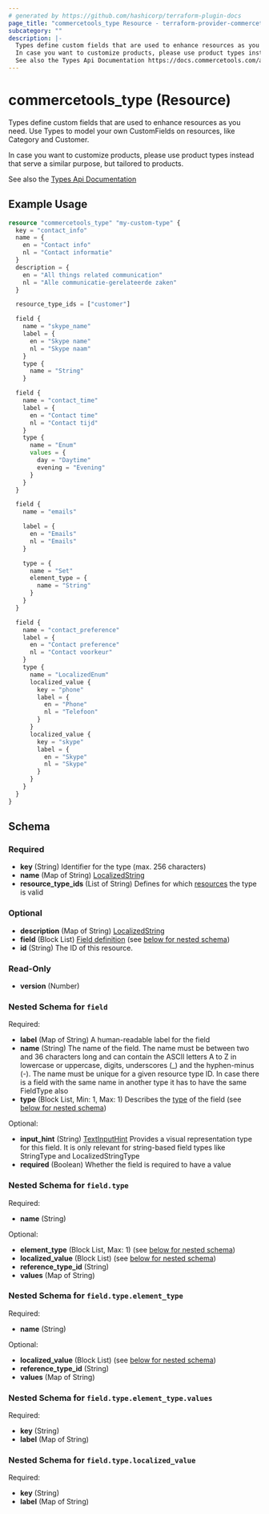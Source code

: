 ```yaml
---
# generated by https://github.com/hashicorp/terraform-plugin-docs
page_title: "commercetools_type Resource - terraform-provider-commercetools"
subcategory: ""
description: |-
  Types define custom fields that are used to enhance resources as you need. Use Types to model your own CustomFields on resources, like Category and Customer.
  In case you want to customize products, please use product types instead that serve a similar purpose, but tailored to products.
  See also the Types Api Documentation https://docs.commercetools.com/api/projects/types
---
```


# commercetools_type (Resource)

Types define custom fields that are used to enhance resources as you need. Use Types to model your own CustomFields on resources, like Category and Customer.

In case you want to customize products, please use product types instead that serve a similar purpose, but tailored to products.

See also the [Types Api Documentation](https://docs.commercetools.com/api/projects/types)

## Example Usage

```terraform
resource "commercetools_type" "my-custom-type" {
  key = "contact_info"
  name = {
    en = "Contact info"
    nl = "Contact informatie"
  }
  description = {
    en = "All things related communication"
    nl = "Alle communicatie-gerelateerde zaken"
  }

  resource_type_ids = ["customer"]

  field {
    name = "skype_name"
    label = {
      en = "Skype name"
      nl = "Skype naam"
    }
    type {
      name = "String"
    }

  field {
    name = "contact_time"
    label = {
      en = "Contact time"
      nl = "Contact tijd"
    }
    type {
      name = "Enum"
      values = {
        day = "Daytime"
        evening = "Evening"
      }
    }
  }

  field {
    name = "emails"

    label = {
      en = "Emails"
      nl = "Emails"
    }

    type = {
      name = "Set"
      element_type = {
        name = "String"
      }
    }
  }

  field {
    name = "contact_preference"
    label = {
      en = "Contact preference"
      nl = "Contact voorkeur"
    }
    type {
      name = "LocalizedEnum"
      localized_value {
        key = "phone"
        label = {
          en = "Phone"
          nl = "Telefoon"
        }
      }
      localized_value {
        key = "skype"
        label = {
          en = "Skype"
          nl = "Skype"
        }
      }
    }
  }
}
```

<!-- schema generated by tfplugindocs -->
## Schema

### Required

- **key** (String) Identifier for the type (max. 256 characters)
- **name** (Map of String) [LocalizedString](https://docs.commercetools.com/api/types#localizedstring)
- **resource_type_ids** (List of String) Defines for which [resources](https://docs.commercetools.com/api/projects/custom-fields#customizable-resources) the type is valid

### Optional

- **description** (Map of String) [LocalizedString](https://docs.commercetools.com/api/types#localizedstring)
- **field** (Block List) [Field definition](https://docs.commercetools.com/api/projects/types#fielddefinition) (see [below for nested schema](#nestedblock--field))
- **id** (String) The ID of this resource.

### Read-Only

- **version** (Number)

<a id="nestedblock--field"></a>
### Nested Schema for `field`

Required:

- **label** (Map of String) A human-readable label for the field
- **name** (String) The name of the field.
The name must be between two and 36 characters long and can contain the ASCII letters A to Z in lowercase or uppercase, digits, underscores (_) and the hyphen-minus (-).
The name must be unique for a given resource type ID. In case there is a field with the same name in another type it has to have the same FieldType also
- **type** (Block List, Min: 1, Max: 1) Describes the [type](https://docs.commercetools.com/api/projects/types#fieldtype) of the field (see [below for nested schema](#nestedblock--field--type))

Optional:

- **input_hint** (String) [TextInputHint](https://docs.commercetools.com/api/projects/types#textinputhint) Provides a visual representation type for this field. It is only relevant for string-based field types like StringType and LocalizedStringType
- **required** (Boolean) Whether the field is required to have a value

<a id="nestedblock--field--type"></a>
### Nested Schema for `field.type`

Required:

- **name** (String)

Optional:

- **element_type** (Block List, Max: 1) (see [below for nested schema](#nestedblock--field--type--element_type))
- **localized_value** (Block List) (see [below for nested schema](#nestedblock--field--type--localized_value))
- **reference_type_id** (String)
- **values** (Map of String)

<a id="nestedblock--field--type--element_type"></a>
### Nested Schema for `field.type.element_type`

Required:

- **name** (String)

Optional:

- **localized_value** (Block List) (see [below for nested schema](#nestedblock--field--type--element_type--localized_value))
- **reference_type_id** (String)
- **values** (Map of String)

<a id="nestedblock--field--type--element_type--localized_value"></a>
### Nested Schema for `field.type.element_type.values`

Required:

- **key** (String)
- **label** (Map of String)



<a id="nestedblock--field--type--localized_value"></a>
### Nested Schema for `field.type.localized_value`

Required:

- **key** (String)
- **label** (Map of String)


